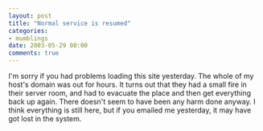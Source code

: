 ```yaml
---
layout: post
title: "Normal service is resumed"
categories:
- mumblings
date: 2003-05-29 00:00
comments: true
---
```


<p>I'm sorry if you had problems loading this site yesterday. The whole of my host's domain was out for hours. It turns out that they had a small fire in their server room, and had to evacuate the place and then get everything back up again. There doesn't seem to have been any harm done anyway. I think everything is still here, but if you emailed me yesterday, it may have got lost in the system.</p>


